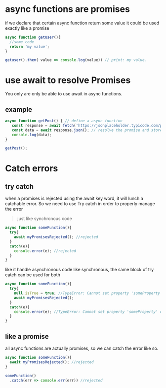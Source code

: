 # async functions are promises
if we declare that certain async function return some value it could be used exactly like a promise


```js
async function getUser(){
  //some code
  return 'my value';
}

getuser().then( value => console.log(value)) // print: my value.
```

# use await to resolve Promises
You only are only be able to use await in async functions.

## example

```js
async function getPost() { // define a async function
   const response = await fetch('https://jsonplaceholder.typicode.com/posts/1');  // await return the value of the .then( value => more code)
   const data = await response.json(); // resolve the promise and store the value again.
   console.log(data);
}

getPost();
```

# Catch errors

## try catch
when a promises is rejected using the await key word, it will lunch a catchable error. So we need to use Try catch in order to properly manage the error

> just like synchronous code

```js
async function someFunction(){
  try{
    await myPromisesRejected(); //rejected
  }
  catch(e){
    console.error(e); //rejected
  }
}
```

like it handle asynchronous code like synchronous, the same block of try catch can be used for both

```js
async function someFunction(){
  try{
    null.isTrue = true; //TypeError: Cannot set property 'someProperty' of null
    await myPromisesRejected();
  }
  catch(e){
    console.error(e); //TypeError: Cannot set property 'someProperty' of null
  }
}
```

## like a promise
all async functions are actually promises, so we can catch the error like so.

```js
async function someFunction(){
  await myPromisesRejected(); //rejected
}

someFunction()
  .catch(err => console.err(err)) //rejected
```